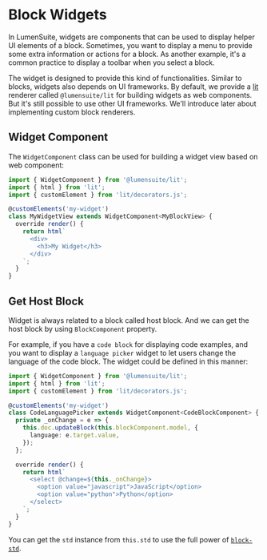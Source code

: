 # Block Widgets

In LumenSuite, widgets are components that can be used to display helper UI elements of a block. Sometimes, you want to display a menu to provide some extra information or actions for a block. As another example, it's a common practice to display a toolbar when you select a block.

The widget is designed to provide this kind of functionalities. Similar to blocks, widgets also depends on UI frameworks. By default, we provide a [lit](https://lit.dev/) renderer called `@lumensuite/lit` for building widgets as web components. But it's still possible to use other UI frameworks. We'll introduce later about implementing custom block renderers.

## Widget Component

The `WidgetComponent` class can be used for building a widget view based on web component:

```ts
import { WidgetComponent } from '@lumensuite/lit';
import { html } from 'lit';
import { customElement } from 'lit/decorators.js';

@customElements('my-widget')
class MyWidgetView extends WidgetComponent<MyBlockView> {
  override render() {
    return html`
      <div>
        <h3>My Widget</h3>
      </div>
    `;
  }
}
```

## Get Host Block

Widget is always related to a block called host block.
And we can get the host block by using `BlockComponent` property.

For example, if you have a `code block` for displaying code examples, and you want to display a `language picker` widget to let users change the language of the code block. The widget could be defined in this manner:

```ts
import { WidgetComponent } from '@lumensuite/lit';
import { html } from 'lit';
import { customElement } from 'lit/decorators.js';

@customElements('my-widget')
class CodeLanguagePicker extends WidgetComponent<CodeBlockComponent> {
  private _onChange = e => {
    this.doc.updateBlock(this.blockComponent.model, {
      language: e.target.value,
    });
  };

  override render() {
    return html`
      <select @change=${this._onChange}>
        <option value="javascript">JavaScript</option>
        <option value="python">Python</option>
      </select>
    `;
  }
}
```

You can get the `std` instance from `this.std` to use the full power of [`block-std`](/api/@lumensuite/block-std/).
